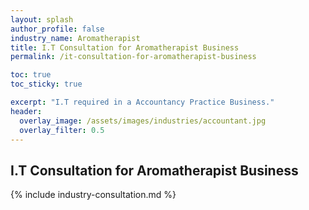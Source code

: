 ```yaml
---
layout: splash 
author_profile: false 
industry_name: Aromatherapist
title: I.T Consultation for Aromatherapist Business
permalink: /it-consultation-for-aromatherapist-business

toc: true
toc_sticky: true

excerpt: "I.T required in a Accountancy Practice Business."
header:
  overlay_image: /assets/images/industries/accountant.jpg
  overlay_filter: 0.5 
---
```


## I.T Consultation for Aromatherapist Business

{% include industry-consultation.md %}
